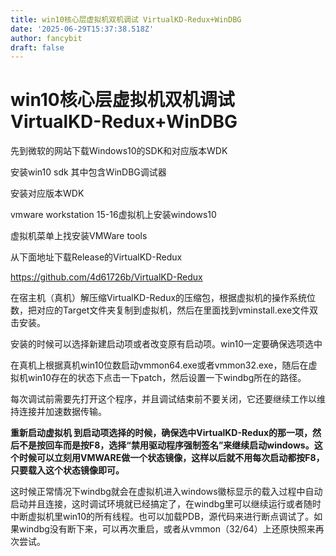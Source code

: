 ```yaml
---
title: win10核心层虚拟机双机调试 VirtualKD-Redux+WinDBG
date: '2025-06-29T15:37:38.518Z'
author: fancybit
draft: false
---
```

<div class="header"><h1 class="single-title animate__animated animate__pulse animate__faster">win10核心层虚拟机双机调试 VirtualKD-Redux+WinDBG</h1></div>

<div class="content" id="content"><p>先到微软的网站下载Windows10的SDK和对应版本WDK</p><p>安装win10 sdk 其中包含WinDBG调试器</p><p>安装对应版本WDK</p><p>vmware workstation 15-16虚拟机上安装windows10</p><p>虚拟机菜单上找安装VMWare tools</p><p>从下面地址下载Release的VirtualKD-Redux</p><p><!-- raw HTML omitted --><a href="https://github.com/4d61726b/VirtualKD-Redux" target="_blank" rel="external nofollow noopener noreferrer">https://github.com/4d61726b/VirtualKD-Redux</a><!-- raw HTML omitted --></p><p>在宿主机（真机）解压缩VirtualKD-Redux的压缩包，根据虚拟机的操作系统位数，把对应的Target文件夹复制到虚拟机，然后在里面找到vminstall.exe文件双击安装。</p><p>安装的时候可以选择新建启动项或者改变原有启动项。win10一定要确保选项选中</p><p>在真机上根据真机win10位数启动vmmon64.exe或者vmmon32.exe，随后在虚拟机win10存在的状态下点击一下patch，然后设置一下windbg所在的路径。</p><p>每次调试前需要先打开这个程序，并且调试结束前不要关闭，它还要继续工作以维持连接并加速数据传输。</p><p><strong>重新启动虚拟机 到启动项选择的时候，确保选中VirtualKD-Redux的那一项，然后不是按回车而是按F8，选择“禁用驱动程序强制签名”来继续启动windows。这个时候可以立刻用VMWARE做一个状态镜像，这样以后就不用每次启动都按F8，只要载入这个状态镜像即可。</strong></p><p>这时候正常情况下windbg就会在虚拟机进入windows徽标显示的载入过程中自动启动并且连接，这时调试环境就已经搞定了，在windbg里可以继续运行或者随时中断虚拟机里win10的所有线程。也可以加载PDB，源代码来进行断点调试了。如果windbg没有断下来，可以再次重启，或者从vmmon（32/64）上还原快照来再次尝试。</p></div>

